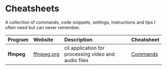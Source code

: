 # Cheatsheets
A collection of commands, code snippets, settings, instructions and tips I often need but can never remember.



| Program | Website | Description | Cheatsheet |
|:-----|:-----|:-----|:-----|
| **ffmpeg** | [ffmpeg.org](https://ffmpeg.org/) | cli application for processing video and audio files | [Commands](./ffmpeg.md) |

